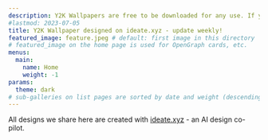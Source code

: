 ```yaml
---
description: Y2K Wallpapers are free to be downloaded for any use. If you want to create your own wallpapers with AI - Try ideate.xyz to create your own wallpapers with no restrictions.
#lastmod: 2023-07-05
title: Y2K Wallpaper designed on ideate.xyz - update weekly!
featured_image: feature.jpeg # default: first image in this directory
# featured_image on the home page is used for OpenGraph cards, etc.
menus:
  main:
    name: Home
    weight: -1
params:
  theme: dark
# sub-galleries on list pages are sorted by date and weight (descending)
---
```


All designs we share here are created with [ideate.xyz](https://ideate.xyz) - an AI design co-pilot. 